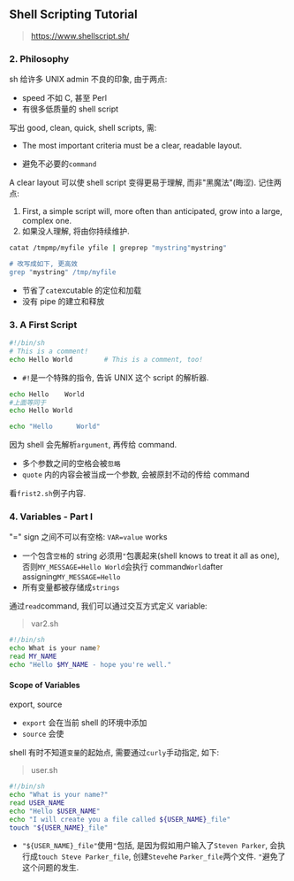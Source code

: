 ## Shell Scripting Tutorial

> https://www.shellscript.sh/

### 2. Philosophy

sh 给许多 UNIX admin 不良的印象, 由于两点:

* speed 不如 C, 甚至 Perl
* 有很多低质量的 shell script

写出 good, clean, quick, shell scripts, 需:

* The most important criteria must be a clear, readable layout.

* 避免不必要的`command`

A clear layout 可以使 shell script 变得更易于理解, 而非"黑魔法"(晦涩). 记住两点:

1.  First, a simple script will, more often than anticipated, grow into a large, complex one.
2.  如果没人理解, 将由你持续维护.

```sh
catat /tmpmp/myfile yfile | greprep "mystring"mystring"

# 改写成如下, 更高效
grep "mystring" /tmp/myfile
```

* 节省了`cat`excutable 的定位和加载
* 没有 pipe 的建立和释放

### 3. A First Script

```sh
#!/bin/sh
# This is a comment!
echo Hello World        # This is a comment, too!
```

* `#!`是一个特殊的指令, 告诉 UNIX 这个 script 的解析器.

```sh
echo Hello    World
#上面等同于
echo Hello World

echo "Hello      World"
```

因为 shell 会先解析`argument`, 再传给 command.

* 多个参数之间的空格会被`忽略`
* `quote` 内的内容会被当成一个参数, 会被原封不动的传给 command

看`frist2.sh`例子内容.

### 4. Variables - Part I

"=" sign 之间不可以有空格: `VAR=value` works

* 一个包含`空格`的 string 必须用`"`包裹起来(shell knows to treat it all as one), 否则`MY_MESSAGE=Hello World`会执行 command`World`after assigning`MY_MESSAGE=Hello`
* 所有变量都被存储成`strings`

通过`read`command, 我们可以通过交互方式定义 variable:

> var2.sh

```sh
#!/bin/sh
echo What is your name?
read MY_NAME
echo "Hello $MY_NAME - hope you're well."
```

#### Scope of Variables

export, source

* `export` 会在当前 shell 的环境中添加
* `source` 会使

shell 有时不知道`变量`的起始点, 需要通过`curly`手动指定, 如下:

> user.sh

```sh
#!/bin/sh
echo "What is your name?"
read USER_NAME
echo "Hello $USER_NAME"
echo "I will create you a file called ${USER_NAME}_file"
touch "${USER_NAME}_file"
```

* `"${USER_NAME}_file"`使用`"`包括, 是因为假如用户输入了`Steven Parker`, 会执行成`touch Steve Parker_file`, 创建`Steve`he `Parker_file`两个文件. `"`避免了这个问题的发生.

